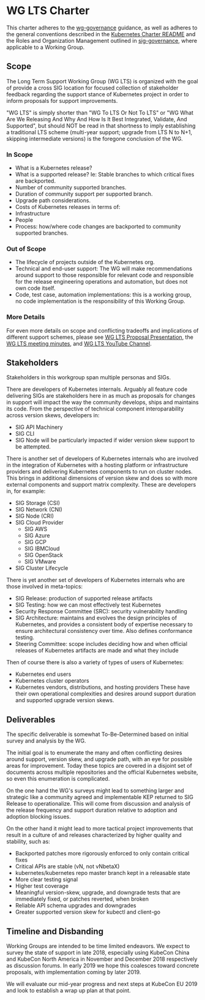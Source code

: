 # WG LTS Charter
This charter adheres to the [wg-governance] guidance, as well as
adheres to the general conventions described in the [Kubernetes
Charter README] and the Roles and Organization Management outlined
in [sig-governance], where applicable to a Working Group.

## Scope
The Long Term Support Working Group (WG LTS) is organized with the
goal of provide a cross SIG location for focused collection of
stakeholder feedback regarding the support stance of Kubernetes
project in order to inform proposals for support improvements.

"WG LTS" is simply shorter than "WG To LTS Or Not To LTS" or "WG
What Are We Releasing And Why And How Is It Best Integrated, Validate,
And Supported", but should NOT be read in that shortness to imply
establishing a traditional LTS scheme (multi-year support; upgrade
from LTS N to N+1, skipping intermediate versions) is the foregone
conclusion of the WG.

### In Scope
* What is a Kubernetes release?
* What is a supported release?  Ie: Stable branches to which critical fixes are backported.
 * Number of community supported branches.
 * Duration of community support per supported branch.
 * Upgrade path considerations.
* Costs of Kubernetes releases in terms of:
 * Infrastructure
 * People
* Process: how/where code changes are backported to community supported branches.

### Out of Scope
* The lifecycle of projects outside of the Kubernetes org.
* Technical and end-user support:  The WG will make recommendations
  around support to those responsible for relevant code and responsible
  for the release engineering operations and automation, but does not
  own code itself.
* Code, test case, automation implementations:  this is a working
  group, no code implementation is the responsibility of this Working
  Group.

### More Details
For even more details on scope and conflicting tradeoffs and implications of
different support schemes, please see [WG LTS Proposal Presentation],
the [WG LTS meeting minutes], and [WG LTS YouTube Channel].

## Stakeholders
Stakeholders in this workgroup span multiple personas and SIGs.

There are developers of Kubernetes internals.  Arguably all feature
code delivering SIGs are stakeholders here in as much as proposals
for changes in support will impact the way the community develops,
ships and maintains its code.  From the perspective of technical
component interoparability across version skews, developers in:
* SIG API Machinery
* SIG CLI
* SIG Node
will be particularly impacted if wider version skew support to be
attempted.

There is another set of developers of Kubernetes internals who
are involved in the integration of Kubernetes with a hosting
platform or infrastructure providers and delivering Kubernetes
components to run on cluster nodes. This brings in additional dimensions
of version skew and does so with more external components and support
matrix complexity.  These are developers in, for example:
* SIG Storage (CSI)
* SIG Network (CNI)
* SIG Node (CRI)
* SIG Cloud Provider
  * SIG AWS
  * SIG Azure
  * SIG GCP
  * SIG IBMCloud
  * SIG OpenStack
  * SIG VMware
* SIG Cluster Lifecycle

There is yet another set of developers of Kubernetes internals who are
those involved in meta-topics:
* SIG Release: production of supported release artifacts
* SIG Testing: how we can most effectively test Kubernetes
* Security Response Committee (SRC): security vulnerability handling
* SIG Architecture: maintains and evolves the design principles of Kubernetes, and provides a consistent body of expertise necessary to ensure architectural consistency over time.  Also defines conformance testing.
* Steering Committee: scope includes deciding how and when official releases of Kubernetes artifacts are made and what they include

Then of course there is also a variety of types of users of Kubernetes:
* Kubernetes end users
* Kubernetes cluster operators
* Kubernetes vendors, distributions, and hosting providers
These have their own operational complexities and desires around support
duration and supported upgrade version skews.

## Deliverables
The specific deliverable is somewhat To-Be-Determined based on
initial survey and analysis by the WG.

The initial goal is to enumerate the many and often conflicting
desires around support, version skew, and upgrade path, with an eye
for possible areas for improvement.  Today these topics are covered
in a disjoint set of documents across multiple repositories and the
official Kubernetes website, so even this enumeration is complicated.

On the one hand the WG's surveys might lead to something larger and
strategic like a community agreed and implementable KEP returned
to SIG Release to operationalize.  This will come from discussion
and analysis of the release frequency and support duration relative
to adoption and adoption blocking issues.

On the other hand it might lead to more tactical project improvements
that result in a culture of and releases characterized by higher
quality and stability, such as:
* Backported patches more rigorously enforced to only contain critical fixes
* Critical APIs are stable (vN, not vNbetaX)
* kubernetes/kubernetes repo master branch kept in a releasable state
* More clear testing signal
* Higher test coverage
* Meaningful version-skew, upgrade, and downgrade tests that are immediately fixed, or patches reverted, when broken
* Reliable API schema upgrades and downgrades
* Greater supported version skew for kubectl and client-go

## Timeline and Disbanding
Working Groups are intended to be time limited endeavors.  We expect
to survey the state of support in late 2018, especially using KubeCon
China and KubeCon North America in November and December 2018
respectively as discussion forums.  In early 2019 we hope this
coalesces toward concrete proposals, with implementation coming by
later 2019.

We will evaluate our mid-year progress and next steps at KubeCon
EU 2019 and look to establish a wrap up plan at that point.

[wg-governance]: https://git.k8s.io/community/committee-steering/governance/wg-governance.md
[Kubernetes Charter README]: https://git.k8s.io/community/committee-steering/governance/README.md
[sig-governance]: https://git.k8s.io/community/committee-steering/governance/sig-governance.md
[WG LTS Proposal Presentation]: https://docs.google.com/presentation/d/1-Z-mUNIs3mUi7AdP1KwoAVNviwKrCoo3lxMb5wzCWbk/edit?usp=sharing
[WG LTS meeting minutes]: https://docs.google.com/document/d/1J2CJ-q9WlvCnIVkoEo9tAo19h08kOgUJAS3HxaSMsLA/edit?ts=5bda357d
[WG LTS YouTube Channel]: https://www.youtube.com/playlist?list=PL69nYSiGNLP13_zDqYfUjfLZ2Lu9a3pv-
